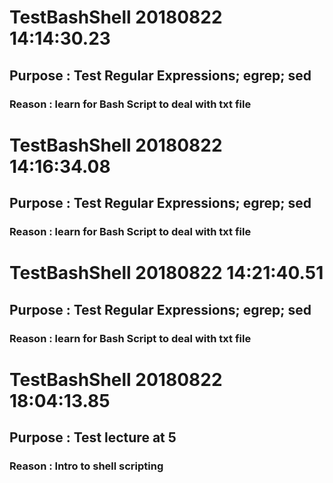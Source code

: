 # TestBashShell 20180822 14:14:30.23 
##  Purpose : Test Regular Expressions; egrep; sed 
###  Reason : learn for Bash Script to deal with txt file  
 
 
# TestBashShell 20180822 14:16:34.08 
##  Purpose : Test Regular Expressions; egrep; sed 
###  Reason : learn for Bash Script to deal with txt file  
 
 
# TestBashShell 20180822 14:21:40.51 
##  Purpose : Test Regular Expressions; egrep; sed 
###  Reason : learn for Bash Script to deal with txt file  
 
 
# TestBashShell 20180822 18:04:13.85 
##  Purpose : Test lecture at 5  
###  Reason : Intro to shell scripting  
 
 

